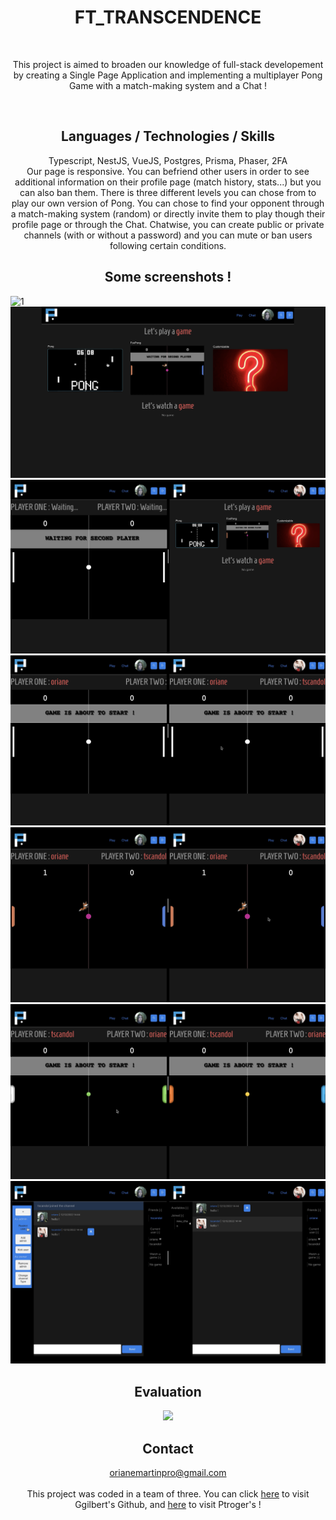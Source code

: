 <h1 align="center">
  FT_TRANSCENDENCE
</h1>
<br>
<p align="center">
  This project is aimed to broaden our knowledge of full-stack developement by creating a Single Page Application and implementing a multiplayer Pong Game with a match-making system and a Chat !
</p>

<br>

<h2 align="center">
  Languages / Technologies / Skills
</h2>
<p align="center">
 Typescript, NestJS, VueJS, Postgres, Prisma, Phaser, 2FA<br>
 Our page is responsive. You can befriend other users in order to see additional information on their profile page (match history, stats...) but you can also ban them. There is three different levels you can chose from to play our own version of Pong. You can chose to find your opponent through a match-making system (random) or directly invite them to play though their profile page or through the Chat. Chatwise, you can create public or private channels (with or without a password) and you can mute or ban users following certain conditions.<br>
</p>

<h2 align="center">
  Some screenshots !
</h2>
<img src="https://github.com/ormartin42/full_stack_SPA/blob/master/public/1.png" alt="1">
<img src="https://github.com/ormartin42/full_stack_SPA/blob/master/public/2.png" alt="2">
<img src="https://github.com/ormartin42/full_stack_SPA/blob/master/public/3.png" alt="3">
<img src="https://github.com/ormartin42/full_stack_SPA/blob/master/public/4.png" alt="4">
<img src="https://github.com/ormartin42/full_stack_SPA/blob/master/public/5.png" alt="5">
<img src="https://github.com/ormartin42/full_stack_SPA/blob/master/public/6.png" alt="6">
<img src="https://github.com/ormartin42/full_stack_SPA/blob/master/public/7.png" alt="7">


<h2 align="center">
  Evaluation
</h2>
<p align="center">
  <img src="https://img.shields.io/badge/PASSED%20WITH-100%25-brightgreen" height="25"/>
</p>

<h2 align="center">
  Contact
</h2>
<p align="center">
  <a href="mailto:orianemartinpro@gmail.com">orianemartinpro@gmail.com</a>
  <br><br>This project was coded in a team of three. You can click <a href="https://github.com/Ggilb3rt">here</a> to visit Ggilbert's Github, and <a href="https://github.com/Ptroger">here</a> to visit Ptroger's !
</p>
